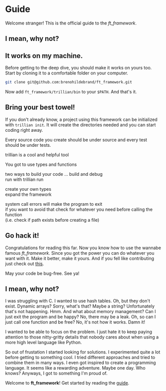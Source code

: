 # Guide

Welcome stranger! 
This is the official guide to the *ft_framework*.

## I mean, why not?



## It works on my machine.

Before getting to the deep dive, you should make it works on yours too. Start by cloning it to a comfortable folder on your computer.

```bash
git clone git@github.com:brenohildebrand/ft_framework.git
```

Now add `ft_framework/trillian/bin` to your `$PATH`. And that's it.

## Bring your best towel!

If you don't already know, a project using this framework can be initialized with ```trillian init```. It will create the directories needed and you can start coding right away.

Every source code you create should be under source and every test should be under tests.

trillian is a cool and helpful tool

You got to use types and functions

two ways to build your code ... build and debug  
run with trillian run

create your own types  
expand the framework

system call errors will make the program to exit  
if you want to avoid that check for whatever you need before calling the function  
(i.e. check if path exists before creating a file)

## Go hack it!

Congratulations for reading this far. Now you know how to use the wannabe famous *ft_framework*. Since you got the power you can do whatever you want with it. Make it better, make it yours. And if you fell like contributing just check out [this](./CONTRIBUTING.md).

May your code be bug-free. See ya!

## I mean, why not?

I was struggling with C. I wanted to use hash tables. Oh, but they don't exist. Dynamic arrays? Sorry, what's that? Maybe a string? Unfortunately that's not happening. Hmm. And what about memory management? Can I just exit the program and be happy? No, there may be a leak. Oh, so can I just call one function and be free? No, it's not how it works. Damn it!

I wanted to be able to focus on the problem. I just hate it to keep paying attention to those nitty-gritty details that nobody cares about when using a more high level language like Python.

So out of frustation I started looking for solutions. I experimented quite a lot before getting to something cool. I tried different approaches and tried to combine them in many ways. I even got inspired to create a programming language. It seems like a rewarding adventure. Maybe one day. Who knows? Anyways, I got to something I'm proud of.

Welcome to **ft_framework**! Get started by reading the [guide](docs/GUIDE.md).